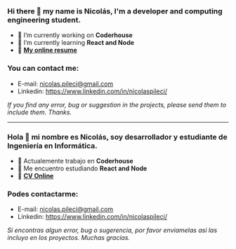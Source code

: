 ### Hi there 👋 my name is Nicolás, I'm a developer and computing engineering student.

- 🔭 I’m currently working on **Coderhouse**
- 🌱 I’m currently learning **React and Node**
- :boy: <a href="https://drive.google.com/file/d/1QAswnfZfINM1xaDhSWR9suNnDMNnKH25/view?usp=sharing">**My online resume**</a>

### You can contact me:

- E-mail: nicolas.pileci@gmail.com
- Linkedin: https://www.linkedin.com/in/nicolaspileci/

*If you find any error, bug or suggestion in the projects, please send them to include them. Thanks.*

--------------------------------------------------------------------------------------------------------------------------------------------------------------------------------

### Hola 👋 mi nombre es Nicolás, soy desarrollador y estudiante de Ingeniería en Informática.

- 🔭 Actualemente trabajo en **Coderhouse**
- 🌱 Me encuentro estudiando **React and Node**
- :boy: <a href="https://drive.google.com/file/d/1QAswnfZfINM1xaDhSWR9suNnDMNnKH25/view?usp=sharing">**CV Online**</a>

### Podes contactarme:

- E-mail: nicolas.pileci@gmail.com
- Linkedin: https://www.linkedin.com/in/nicolaspileci/

*Si encontras algun error, bug o sugerencia, por favor enviamelas asi las incluyo en los proyectos. Muchas gracias.*
